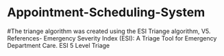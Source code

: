 # Appointment-Scheduling-System
#The triange algorithm was created using the ESI Triange algorithm, V5.  
References- Emergency Severity Index (ESI): A Triage Tool for Emergency Department Care. ESI 5 Level Triage
